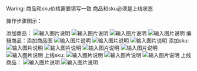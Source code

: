 Waring:
商品和sku价格需要填写一致
商品和sku必须是上线状态

操作步骤图示：

添加商品：
![输入图片说明](https://images.gitee.com/uploads/images/2021/0508/145633_70f0f497_8867015.png "屏幕截图.png")
![输入图片说明](https://images.gitee.com/uploads/images/2021/0508/150232_4309bada_8867015.png "屏幕截图.png")
![输入图片说明](https://images.gitee.com/uploads/images/2021/0508/150533_de50da17_8867015.png "屏幕截图.png")
![输入图片说明](https://images.gitee.com/uploads/images/2021/0508/151559_fd884e1b_8867015.png "屏幕截图.png")
编辑商品：添加商品图
![输入图片说明](https://images.gitee.com/uploads/images/2021/0508/151704_d34fa856_8867015.png "屏幕截图.png")
![输入图片说明](https://images.gitee.com/uploads/images/2021/0512/143012_cabff1be_8867015.png "屏幕截图.png")
![输入图片说明](https://images.gitee.com/uploads/images/2021/0512/143103_65fe1043_8867015.png "屏幕截图.png")
添加sku:
![输入图片说明](https://images.gitee.com/uploads/images/2021/0508/151704_d34fa856_8867015.png "屏幕截图.png")
![输入图片说明](https://images.gitee.com/uploads/images/2021/0508/152648_2c59b173_8867015.png "屏幕截图.png")
![输入图片说明](https://images.gitee.com/uploads/images/2021/0511/104111_2c4ae128_8867015.png "屏幕截图.png")
![输入图片说明](https://images.gitee.com/uploads/images/2021/0508/155551_a5241c94_8867015.png "屏幕截图.png")
![输入图片说明](https://images.gitee.com/uploads/images/2021/0508/163726_070b468f_8867015.png "屏幕截图.png")
上线sku:
![输入图片说明](https://images.gitee.com/uploads/images/2021/0508/164005_24b0ce3b_8867015.png "屏幕截图.png")
![输入图片说明](https://images.gitee.com/uploads/images/2021/0508/164513_db16b4d5_8867015.png "屏幕截图.png")
![输入图片说明](https://images.gitee.com/uploads/images/2021/0508/164616_3969dace_8867015.png "屏幕截图.png")
上线商品：
![输入图片说明](https://images.gitee.com/uploads/images/2021/0508/152117_b6340c39_8867015.png "屏幕截图.png")
![输入图片说明](https://images.gitee.com/uploads/images/2021/0508/152401_cd1428bb_8867015.png "屏幕截图.png")